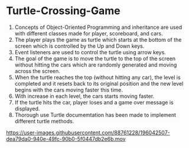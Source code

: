# Turtle-Crossing-Game

1. Concepts of Object-Oriented Programming and inheritance are used with different classes made for player, scoreboard, and cars.
2. The player plays the game as turtle which starts at the bottom of the screen which is controlled by the Up and Down keys.
3. Event listeners are used to control the turtle using arrow keys.
4. The goal of the game is to move the turtle to the top of the screen without hitting the cars which are randomly generated and moving across the screen.
5. When the turtle reaches the top (without hitting any car), the level is completed and it resets back to its original position and the new level begins with the cars moving faster this time.
6. With increase in each level, the cars starts moving faster.
7. If the turtle hits the car, player loses and a game over message is displayed.
8. Thorough use Turtle documemtation has been made to implement different turtle methods.


https://user-images.githubusercontent.com/88761228/196042507-dea79da0-940e-49fc-90b0-5f0447db2e6b.mov


